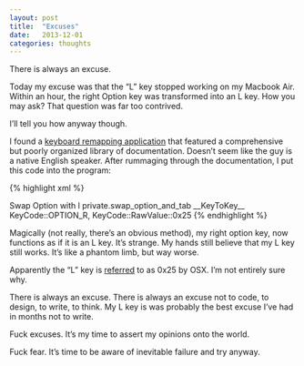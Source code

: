 ```yaml
---
layout: post
title:  "Excuses"
date:   2013-12-01
categories: thoughts
---
```


There is always an excuse.

Today my excuse was that the “L” key stopped working on my Macbook Air. Within an hour, the right Option key was transformed into an L key. How you may ask? That question was far too contrived.

I’ll tell you how anyway though.

I found a [keyboard remapping application](https://pqrs.org/index.html.en) that featured a comprehensive but poorly organized library of documentation. Doesn’t seem like the guy is a native English speaker.  After rummaging through the documentation, I put this code into the program:

{% highlight xml %}
<?xml version="1.0"?>
<root>
    <item>
      <name>Swap Option with l</name>
      <identifier>private.swap_option_and_tab</identifier>
      <autogen>__KeyToKey__ KeyCode::OPTION_R, KeyCode::RawValue::0x25</autogen>
    </item>
</root>
{% endhighlight %}

Magically (not really, there’s an obvious method), my right option key, now functions as if it is an L key. It’s strange. My hands still believe that my L key still works. It’s like a phantom limb, but way worse. 

Apparently the “L” key is [referred](https://github.com/tekezo/KeyRemap4MacBook/blob/version_9.2.0/src/bridge/generator/keycode/data/KeyCode.data) to as 0x25 by OSX. I’m not entirely sure why. 

There is always an excuse. There is always an excuse not to code, to design, to write, to think. My L key is was probably the best excuse I’ve had in months not to write.

Fuck excuses. It’s my time to assert my opinions onto the world.

Fuck fear. It’s time to be aware of inevitable failure and try anyway.




